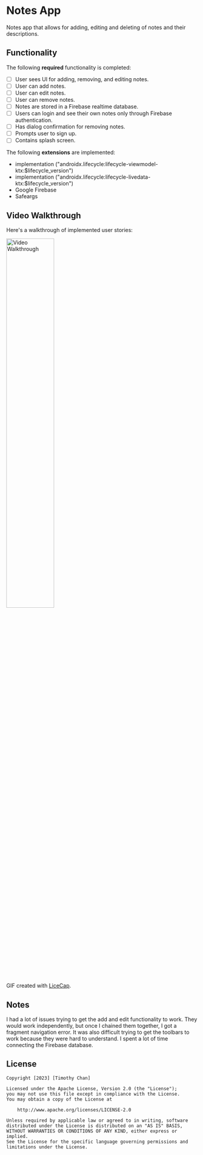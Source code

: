 # Notes App

Notes app that allows for adding, editing and deleting of notes and their descriptions.

## Functionality 

The following **required** functionality is completed:

* [ ] User sees UI for adding, removing, and editing notes.
* [ ] User can add notes.
* [ ] User can edit notes.
* [ ] User can remove notes.
* [ ] Notes are stored in a Firebase realtime database.
* [ ] Users can login and see their own notes only through Firebase authentication.
* [ ] Has dialog confirmation for removing notes.
* [ ] Prompts user to sign up.
* [ ] Contains splash screen.

The following **extensions** are implemented:

* implementation ("androidx.lifecycle:lifecycle-viewmodel-ktx:$lifecycle_version")
* implementation ("androidx.lifecycle:lifecycle-livedata-ktx:$lifecycle_version")
* Google Firebase
* Safeargs

## Video Walkthrough

Here's a walkthrough of implemented user stories:

<img src='https://github.com/chanothy/NotesApp/blob/master/notesApp.AuthDBDemo.gif' title='Video Walkthrough' width='50%' alt='Video Walkthrough' />

GIF created with [LiceCap](http://www.cockos.com/licecap/).

## Notes

I had a lot of issues trying to get the add and edit functionality to work. They would work independently, but once I chained them together, I got a fragment navigation error. It was also difficult trying to get the toolbars to work because they were hard to understand. I spent a lot of time connecting the Firebase database.

## License

    Copyright [2023] [Timothy Chan]

    Licensed under the Apache License, Version 2.0 (the "License");
    you may not use this file except in compliance with the License.
    You may obtain a copy of the License at

        http://www.apache.org/licenses/LICENSE-2.0

    Unless required by applicable law or agreed to in writing, software
    distributed under the License is distributed on an "AS IS" BASIS,
    WITHOUT WARRANTIES OR CONDITIONS OF ANY KIND, either express or implied.
    See the License for the specific language governing permissions and
    limitations under the License.
